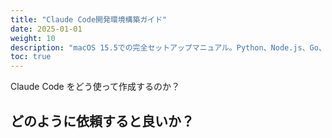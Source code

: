```yaml
---
title: "Claude Code開発環境構築ガイド"
date: 2025-01-01
weight: 10
description: "macOS 15.5での完全セットアップマニュアル。Python、Node.js、Go、Rustの統合開発環境構築"
toc: true
---
```


Claude Code をどう使って作成するのか？

## どのように依頼すると良いか？

